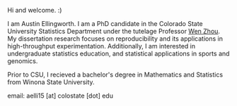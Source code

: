 Hi and welcome. :)

I am Austin Ellingworth. I am a PhD candidate in the Colorado State University Statistics Department under the tutelage Professor [Wen Zhou](https://wp.nyu.edu/rczw/). My dissertation research focuses on reproducibility and its applications in high-throughput experimentation. Additionally, I am interested in undergraduate statistics education, and statistical applications in sports and genomics. 

Prior to CSU, I recieved a bachelor's degree in Mathematics and Statistics from Winona State University.

email: aelli15 [at] colostate [dot] edu
